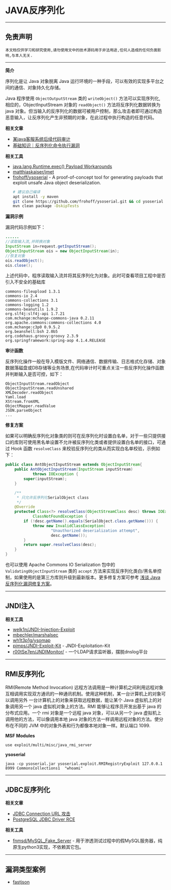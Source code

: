 # JAVA反序列化

---

## 免责声明

`本文档仅供学习和研究使用,请勿使用文中的技术源码用于非法用途,任何人造成的任何负面影响,与本人无关.`

---

**简介**

序列化是让 Java 对象脱离 Java 运行环境的一种手段，可以有效的实现多平台之间的通信、对象持久化存储。

Java 程序使用 `ObjectOutputStream` 类的 `writeObject()` 方法可以实现序列化, 相应的，ObjectInputStream 对象的 `readObject()` 方法将反序列化数据转换为 java 对象。但当输入的反序列化的数据可被用户控制，那么攻击者即可通过构造恶意输入，让反序列化产生非预期的对象，在此过程中执行构造的任意代码。

**相关文章**
- [某java客服系统后续代码审计](https://mp.weixin.qq.com/s/Alj6MQmJv9ekGzcUNiIdeg)
- [基础知识｜反序列化命令执行漏洞](https://mp.weixin.qq.com/s/Q75rw573ME73enFsVY4ilA)

**相关工具**
- [java.lang.Runtime.exec() Payload Workarounds](http://www.jackson-t.ca/runtime-exec-payloads.html)
- [matthiaskaiser/jmet](https://github.com/matthiaskaiser/jmet)
- [frohoff/ysoserial](https://github.com/frohoff/ysoserial) - A proof-of-concept tool for generating payloads that exploit unsafe Java object deserialization.
    ```bash
    # 建议自己编译
    apt install -y maven
    git clone https://github.com/frohoff/ysoserial.git && cd ysoserial
    mvn clean package -DskipTests
    ```

**漏洞示例**

漏洞代码示例如下：

```java
......
//读取输入流,并转换对象
InputStream in=request.getInputStream();
ObjectInputStream ois = new ObjectInputStream(in);
//恢复对象
ois.readObject();
ois.close();
```

上述代码中，程序读取输入流并将其反序列化为对象。此时可查看项目工程中是否引入不安全的基础库
```
commons-fileupload 1.3.1
commons-io 2.4
commons-collections 3.1
commons-logging 1.2
commons-beanutils 1.9.2
org.slf4j:slf4j-api 1.7.21
com.mchange:mchange-commons-java 0.2.11
org.apache.commons:commons-collections 4.0
com.mchange:c3p0 0.9.5.2
org.beanshell:bsh 2.0b5
org.codehaus.groovy:groovy 2.3.9
org.springframework:spring-aop 4.1.4.RELEASE
```

**审计函数**

反序列化操作一般在导入模版文件、网络通信、数据传输、日志格式化存储、对象数据落磁盘或DB存储等业务场景,在代码审计时可重点关注一些反序列化操作函数并判断输入是否可控，如下：

```
ObjectInputStream.readObject
ObjectInputStream.readUnshared
XMLDecoder.readObject
Yaml.load
XStream.fromXML
ObjectMapper.readValue
JSON.parseObject
...
```

**修复方案**

如果可以明确反序列化对象类的则可在反序列化时设置白名单，对于一些只提供接口的库则可使用黑名单设置不允许被反序列化类或者提供设置白名单的接口，可通过 Hook 函数 `resolveClass` 来校验反序列化的类从而实现白名单校验，示例如下：

```java
public class AntObjectInputStream extends ObjectInputStream{
    public AntObjectInputStream(InputStream inputStream)
            throws IOException {
        super(inputStream);
    }

    /**
     * 只允许反序列化SerialObject class
     */
    @Override
    protected Class<?> resolveClass(ObjectStreamClass desc) throws IOException,
            ClassNotFoundException {
        if (!desc.getName().equals(SerialObject.class.getName())) {
            throw new InvalidClassException(
                    "Unauthorized deserialization attempt",
                    desc.getName());
        }
        return super.resolveClass(desc);
    }
}
```

也可以使用 Apache Commons IO Serialization 包中的 `ValidatingObjectInputStream` 类的 `accept` 方法来实现反序列化类白/黑名单控制，如果使用的是第三方库则升级到最新版本。更多修复方案可参考 [浅谈 Java 反序列化漏洞修复方案](https://xianzhi.aliyun.com/forum/topic/41/)。

---

## JNDI注入

**相关工具**
- [welk1n/JNDI-Injection-Exploit](https://github.com/welk1n/JNDI-Injection-Exploit)
- [mbechler/marshalsec](https://github.com/mbechler/marshalsec)
- [wh1t3p1g/ysomap](https://github.com/wh1t3p1g/ysomap)
- [pimps/JNDI-Exploit-Kit](https://github.com/pimps/JNDI-Exploit-Kit) - JNDI-Exploitation-Kit
- [r00tSe7en/JNDIMonitor/](https://github.com/r00tSe7en/JNDIMonitor/) - 一个LDAP请求监听器，摆脱dnslog平台

---

## RMI反序列化

RMI(Remote Method Invocation) 远程方法调用是一种计算机之间利用远程对象互相调用实现双方通讯的一种通讯机制。使用这种机制，某一台计算机上的对象可以调用另外 一台计算机上的对象来获取远程数据，能让某个 Java 虚拟机上的对象调用另一个 java 虚拟机对象上的方法。RMI 能够让程序员开发出基于 java 的分布式应用。一个 rmi 对象是一个远程 java 对象，可以从另一个 java 虚拟机上调用他的方法，可以像调用本地 java 对象的方法一样调用远程对象的方法。使分布在不同的 JVM 中的对象外表和行为都像本地对象一样。默认端口 1099.

**MSF Modules**
```
use exploit/multi/misc/java_rmi_server
```

**ysoserial**
```
java -cp ysoserial.jar ysoserial.exploit.RMIRegistryExploit 127.0.0.1 8999 CommonsCollections1  "whoami"
```

---

## JDBC反序列化

**相关文章**
- [JDBC Connection URL 攻击](https://paper.seebug.org/1832/)
- [PostgreSQL JDBC Driver RCE](https://mp.weixin.qq.com/s/jb7mbPWdMp1vlgF8F1mshg)

**相关工具**
- [fnmsd/MySQL_Fake_Server](https://github.com/fnmsd/MySQL_Fake_Server) - 用于渗透测试过程中的假MySQL服务器，纯原生python3实现，不依赖其它包。

---

## 漏洞类型案例

- [fastjson](../../Web安全/实验/fastjson.md)
